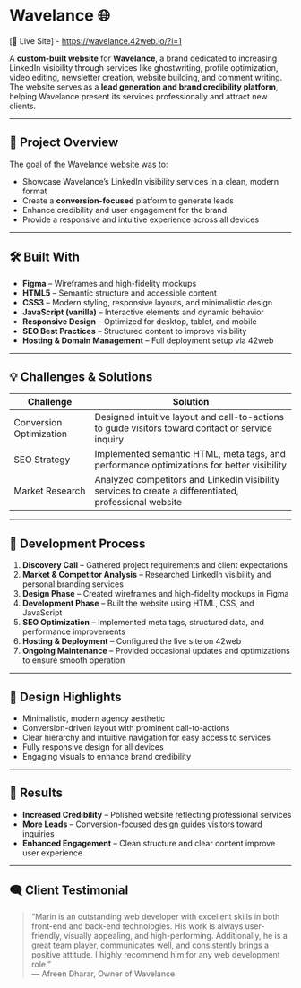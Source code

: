 # Wavelance 🌐  
[🔗 Live Site] - https://wavelance.42web.io/?i=1

A **custom-built website** for **Wavelance**, a brand dedicated to increasing LinkedIn visibility through services like ghostwriting, profile optimization, video editing, newsletter creation, website building, and comment writing. The website serves as a **lead generation and brand credibility platform**, helping Wavelance present its services professionally and attract new clients.

---

## 🎯 Project Overview  
The goal of the Wavelance website was to:  
- Showcase Wavelance’s LinkedIn visibility services in a clean, modern format  
- Create a **conversion-focused** platform to generate leads  
- Enhance credibility and user engagement for the brand  
- Provide a responsive and intuitive experience across all devices

---

## 🛠 Built With  
- **Figma** – Wireframes and high-fidelity mockups  
- **HTML5** – Semantic structure and accessible content  
- **CSS3** – Modern styling, responsive layouts, and minimalistic design  
- **JavaScript (vanilla)** – Interactive elements and dynamic behavior  
- **Responsive Design** – Optimized for desktop, tablet, and mobile  
- **SEO Best Practices** – Structured content to improve visibility  
- **Hosting & Domain Management** – Full deployment setup via 42web

---

## 💡 Challenges & Solutions  

| Challenge | Solution |
|-----------|---------|
| Conversion Optimization | Designed intuitive layout and call-to-actions to guide visitors toward contact or service inquiry |
| SEO Strategy | Implemented semantic HTML, meta tags, and performance optimizations for better visibility |
| Market Research | Analyzed competitors and LinkedIn visibility services to create a differentiated, professional website |

---

## 🚀 Development Process  
1. **Discovery Call** – Gathered project requirements and client expectations  
2. **Market & Competitor Analysis** – Researched LinkedIn visibility and personal branding services  
3. **Design Phase** – Created wireframes and high-fidelity mockups in Figma  
4. **Development Phase** – Built the website using HTML, CSS, and JavaScript  
5. **SEO Optimization** – Implemented meta tags, structured data, and performance improvements  
6. **Hosting & Deployment** – Configured the live site on 42web  
7. **Ongoing Maintenance** – Provided occasional updates and optimizations to ensure smooth operation

---

## 🎨 Design Highlights  
- Minimalistic, modern agency aesthetic  
- Conversion-driven layout with prominent call-to-actions  
- Clear hierarchy and intuitive navigation for easy access to services  
- Fully responsive design for all devices  
- Engaging visuals to enhance brand credibility

---

## 🌟 Results  
- **Increased Credibility** – Polished website reflecting professional services  
- **More Leads** – Conversion-focused design guides visitors toward inquiries  
- **Enhanced Engagement** – Clean structure and clear content improve user experience

---

## 🗨 Client Testimonial  
> “Marin is an outstanding web developer with excellent skills in both front-end and back-end technologies. His work is always user-friendly, visually appealing, and high-performing. Additionally, he is a great team player, communicates well, and consistently brings a positive attitude. I highly recommend him for any web development role.”  
— Afreen Dharar, Owner of Wavelance
